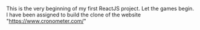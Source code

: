 This is the very beginning of my first ReactJS project. Let the games begin.
I have been assigned to build the clone of the website "https://www.cronometer.com/"
